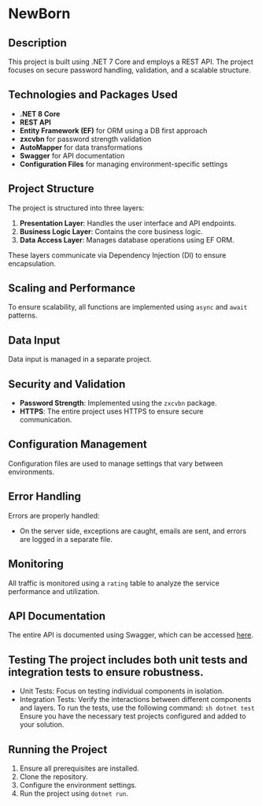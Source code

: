 # NewBorn

## Description
This project is built using .NET 7 Core and employs a REST API. The project focuses on secure password handling, validation, and a scalable structure.

## Technologies and Packages Used
- **.NET 8 Core**
- **REST API**
- **Entity Framework (EF)** for ORM using a DB first approach
- **zxcvbn** for password strength validation
- **AutoMapper** for data transformations
- **Swagger** for API documentation
- **Configuration Files** for managing environment-specific settings

## Project Structure
The project is structured into three layers:
1. **Presentation Layer**: Handles the user interface and API endpoints.
2. **Business Logic Layer**: Contains the core business logic.
3. **Data Access Layer**: Manages database operations using EF ORM.

These layers communicate via Dependency Injection (DI) to ensure encapsulation.

## Scaling and Performance
To ensure scalability, all functions are implemented using `async` and `await` patterns.

## Data Input
Data input is managed in a separate project.

## Security and Validation
- **Password Strength**: Implemented using the `zxcvbn` package.
- **HTTPS**: The entire project uses HTTPS to ensure secure communication.

## Configuration Management
Configuration files are used to manage settings that vary between environments.

## Error Handling
Errors are properly handled:
- On the server side, exceptions are caught, emails are sent, and errors are logged in a separate file.
  
## Monitoring
All traffic is monitored using a `rating` table to analyze the service performance and utilization.

## API Documentation
The entire API is documented using Swagger, which can be accessed [here](#).
## Testing The project includes both unit tests and integration tests to ensure robustness.
- Unit Tests: Focus on testing individual components in isolation.
- Integration Tests: Verify the interactions between different components and layers.
   To run the tests, use the following command: `sh dotnet test ` Ensure you have the necessary test projects configured and added to your solution. 
## Running the Project
1. Ensure all prerequisites are installed.
2. Clone the repository.
3. Configure the environment settings.
4. Run the project using `dotnet run`.
